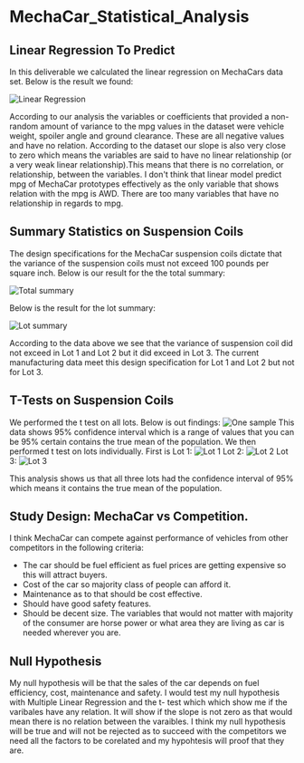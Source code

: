 # MechaCar_Statistical_Analysis
## Linear Regression To Predict
In this deliverable we calculated the linear regression on MechaCars data set. Below is the result we found:

![Linear Regression](https://user-images.githubusercontent.com/91965321/152913635-ca47ffd8-5865-4edf-8128-12a024ceecad.PNG)

According to our analysis the variables or coefficients that provided a non-random amount of variance to the mpg values in the dataset
were vehicle weight, spoiler angle and ground clearance. These are all negative values and have no relation. According to the dataset our
slope is also very close to zero which means the variables are said to have no linear relationship (or a very weak linear relationship).This 
means that there is no correlation, or relationship, between the variables.
I don't think that linear model predict mpg of MechaCar prototypes effectively as the only variable that shows relation with the mpg is AWD. There
are too many variables that have no relationship in regards to mpg.
## Summary Statistics on Suspension Coils
The design specifications for the MechaCar suspension coils dictate that the variance of the suspension coils must not exceed 100 pounds per square inch.
Below is our result for the the total summary:

![Total summary](https://user-images.githubusercontent.com/91965321/152914638-1b5fd1af-ac10-4bdb-8a63-f81544a76705.PNG)

Below is the result for the lot summary:

![Lot summary](https://user-images.githubusercontent.com/91965321/152914709-409397eb-87b6-4600-bf99-de22b3b708e0.PNG)

According to the data above we see that the variance of suspension coil did not exceed in Lot 1 and Lot 2 but it did exceed in Lot 3. 
The current manufacturing data meet this design specification for Lot 1 and Lot 2 but not for Lot 3.

## T-Tests on Suspension Coils
We performed the t test on all lots. Below is out findings:
![One sample](https://user-images.githubusercontent.com/91965321/152915302-5bf55e56-7955-4430-89d3-6cb505b3d67a.PNG)
This data shows 95% confidence interval which is a range of values that you can be 95% certain contains the true mean of the population.
We then performed t test on lots individually. First is Lot 1:
![Lot 1](https://user-images.githubusercontent.com/91965321/152915676-8f52bc78-eb1e-4717-8ac5-74eaf6236699.PNG)
Lot 2:
![Lot 2](https://user-images.githubusercontent.com/91965321/152915698-ffaebfd7-0f3e-4de7-ab84-d344fdeced98.PNG)
Lot 3:
![Lot 3](https://user-images.githubusercontent.com/91965321/152915719-c64d31f6-f5d9-4103-9662-3d4620e5d919.PNG)

This analysis shows us that all three lots had the confidence interval of 95% which means it contains the true mean of the population.

## Study Design: MechaCar vs Competition.
I think MechaCar can compete against performance of vehicles from other competitors in the following criteria:
* The car should be fuel efficient as fuel prices are getting expensive so this will attract buyers.
* Cost of the car so majority class of people can afford it.
* Maintenance as to that should be cost effective.
* Should have good safety features.
* Should be decent size. 
 The variables that would not matter with majority of the consumer are horse power or what area they are living as car is needed wherever you are.
 ## Null Hypothesis
 My null hypothesis will be that the sales of the car depends on fuel efficiency, cost, maintenance and safety.
 I would test my null hypothesis with Multiple Linear Regression and the t- test which which show me if the varibales have any relation. It will show 
 if the slope is not zero as that would mean there is no relation between the varaibles.
 I think my null hypothesis will be true and will not be rejected as to succeed with the competitors we need all the factors to be corelated and my hypohtesis
 will proof that they are.
 


